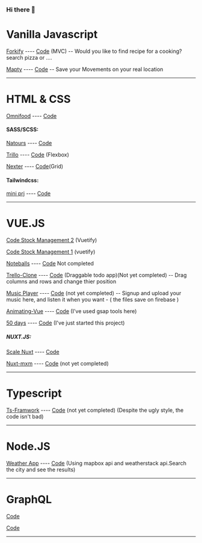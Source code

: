 ### Hi there 👋

# Vanilla Javascript


<a href="https://forkify-elmi-elmi.netlify.app/">Forkify</a> ---- <a href="https://github.com/elmi-elmi/demo-js-Fokify-app">Code<a/> (MVC) -- Would you like to find recipe for a cooking? search pizza or ....
 
<a href="https://mapty-elmi-elmi.netlify.app/">Mapty</a> ---- <a href="https://github.com/elmi-elmi/Demo-Mapty-JS">Code<a/> -- Save your Movements on your real location
 
---
# HTML & CSS 
 
<a href="https://omnifood-elmi-elmi.netlify.app/">Omnifood</a> ---- <a href="https://github.com/elmi-elmi/demo-Omnifood">Code<a/>
 
  

#### SASS/SCSS:

<a href="https://natours-elmi-elmi.netlify.app/">Natours</a> ---- <a href="https://github.com/elmi-elmi/demo-CSS-Natours">Code<a/> 
 
<a href="https://trillo-elmi-elmi.netlify.app/">Trillo</a> ---- <a href="https://github.com/elmi-elmi/Demo-Trillo-sass">Code<a/> (Flexbox)
 
<a href="https://nexter-elmi-elmi.netlify.app/">Nexter</a> ---- <a href="https://github.com/elmi-elmi/demo-Nexter-Project">Code<a/>(Grid) 
 
#### Tailwindcss:
 
  <a href="https://tailwindcss-miniprj-elmi-elmi.netlify.app">mini prj</a> ---- <a href="https://github.com/elmi-elmi/demo-tailwind-miniprjct">Code<a/>

---
# VUE.JS

 <a href="https://github.com/elmi-elmi/task-again-stock-management2">Code Stock Management 2<a/> (Vuetify)
 
 <a href="https://github.com/elmi-elmi/task-stock-management">Code Stock Management 1<a/> (vuetify)
  
 <a href="https://noteballs-elmi-elmi.netlify.app/#/">Noteballs</a> ---- <a href="https://github.com/elmi-elmi/vue-noteball">Code<a/> Not completed
 
<a href="https://trello-clone-elmi.netlify.app/">Trello-Clone</a> ---- <a href="https://github.com/elmi-elmi/Demo-Watch-Us-Build-a-Trello-Clone">Code<a/> (Draggable todo app)(Not yet completed) -- Drag columns and rows and change thier position
 
<a href="https://music-ztm-elmi-elmi.netlify.app/">Music Player</a> ---- <a href="https://github.com/elmi-elmi/demo-vuejs-music">Code<a/> (not yet completed) -- Signup and upload your music here, and listen it when you want - ( the files save on firebase )
 
 <a href="https://animating-vue-elmi-elmi.netlify.app/">Animating-Vue</a> ---- <a href="https://github.com/elmi-elmi/demo-vue-animating-2">Code<a/> (I've used gsap tools here)
 
 <a href="https://50days-elmi-elmi.netlify.app/">50 days</a> ---- <a href="https://github.com/elmi-elmi/demo-50days">Code<a/> (I've just started this project)
 
 
 

##### NUXT.JS:
 
 <a href="https://scale-nuxt-elmi-elmi.netlify.app/">Scale Nuxt</a> ---- <a href="https://github.com/elmi-elmi/demo-scale-vue-nuxt">Code<a/>
 
 <a href="https://nuxt-mxm-elmi-elmi.netlify.app/">Nuxt-mxm</a> ---- <a href="https://github.com/elmi-elmi/demo-nuxt-4">Code<a/> (not yet completed)

---

# Typescript
 
<a href="https://ts-framwork-elmi-elmi.netlify.app.netlify.app/">Ts-Framwork</a> ---- <a href="https://github.com/elmi-elmi/demo-TS-web-framwork">Code<a/> (not yet completed) (Despite the ugly style, the code isn't bad)
 
---
# Node.JS
<a href="https://elmi-elmi-weather-app.herokuapp.com/">Weather App</a> ---- <a href="https://github.com/elmi-elmi/demo-node-web-server">Code<a/> (Using mapbox api and weatherstack api.Search the city and see the results)
 
 
----
 
# GraphQL

  <a href="https://github.com/elmi-elmi/demo-graphql-blog-app">Code</a> 
 
 <a href="https://github.com/elmi-elmi/demo-e-commerce-gql">Code</a> 

 
 
---


<!-- 
**elmi-elmi/elmi-elmi** is a ✨ _special_ ✨ repository because its `README.md` (this file) appears on your GitHub profile.

Here are some ideas to get you started:

- 🔭 I’m currently working on ...
- 🌱 I’m currently learning ...
- 👯 I’m looking to collaborate on ...
- 🤔 I’m looking for help with ...
- 💬 Ask me about ...
- 📫 How to reach me: ...
- 😄 Pronouns: ...
- ⚡ Fun fact: ...
 -->
